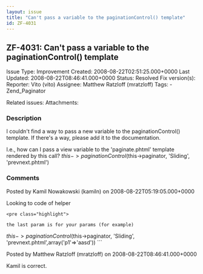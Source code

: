 ```yaml
---
layout: issue
title: "Can't pass a variable to the paginationControl() template"
id: ZF-4031
---
```


ZF-4031: Can't pass a variable to the paginationControl() template
------------------------------------------------------------------

 Issue Type: Improvement Created: 2008-08-22T02:51:25.000+0000 Last Updated: 2008-08-22T08:46:41.000+0000 Status: Resolved Fix version(s): 
 Reporter:  Vito (vito)  Assignee:  Matthew Ratzloff (mratzloff)  Tags: - Zend\_Paginator
 
 Related issues: 
 Attachments: 
### Description

I couldn't find a way to pass a new variable to the paginationControl() template. If there's a way, please add it to the documentation.

I.e., how can I pass a view variable to the 'paginate.phtml' template rendered by this call? $this->paginationControl($this->paginator, 'Sliding', 'prevnext.phtml')

 

 

### Comments

Posted by Kamil Nowakowski (kamiln) on 2008-08-22T05:19:05.000+0000

Looking to code of helper

 
    <pre class="highlight">
    
    the last param is for your params (for example) 


$this->paginationControl($this->paginator, 'Sliding', 'prevnext.phtml',array('p1'=>'aasd')) ```

 

 

Posted by Matthew Ratzloff (mratzloff) on 2008-08-22T08:46:41.000+0000

Kamil is correct.

 

 